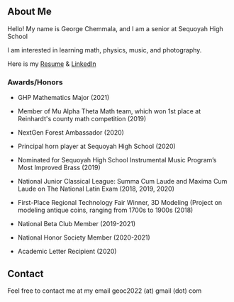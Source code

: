 ## About Me
Hello! My name is George Chemmala, and I am a senior at Sequoyah High School

I am interested in learning math, physics, music, and photography.

Here is my [Resume](https://geoc2022.github.io/media/Resume%20(2021).pdf) & [LinkedIn](https://www.linkedin.com/in/george-c-21388420b/) 

### Awards/Honors
- GHP Mathematics Major (2021)
- Member of Mu Alpha Theta Math team, which won 1st place at Reinhardt's county math competition (2019)
- NextGen Forest Ambassador (2020)
- Principal horn player at Sequoyah High School (2020)
- Nominated for Sequoyah High School Instrumental Music Program’s Most Improved Brass (2019)
- National Junior Classical League: Summa Cum Laude and Maxima Cum Laude on The National Latin Exam (2018, 2019, 2020)
- First-Place Regional Technology Fair Winner, 3D Modeling (Project on modeling antique coins, ranging from 1700s to 1900s (2018)


- National Beta Club Member (2019-2021)
- National Honor Society Member (2020-2021)
- Academic Letter Recipient (2020)


## Contact
Feel free to contact me at my email geoc2022 (at) gmail (dot) com